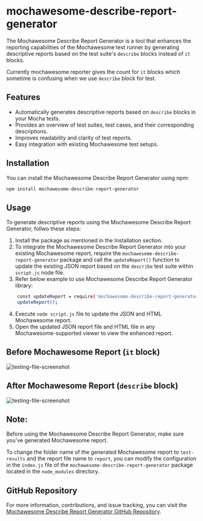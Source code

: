 # mochawesome-describe-report-generator
The Mochawesome Describe Report Generator is a tool that enhances the reporting capabilities of the Mochawesome test runner by generating descriptive reports based on the test suite's `describe` blocks instead of `it` blocks.

Currently mochawesome reporter gives the count for `it` blocks which sometime is confusing when we use `describe` block for test.

## Features
- Automatically generates descriptive reports based on `describe` blocks in your Mocha tests.
- Provides an overview of test suites, test cases, and their corresponding descriptions.
- Improves readability and clarity of test reports.
- Easy integration with existing Mochawesome test setups.

## Installation
You can install the Mochawesome Describe Report Generator using npm:
```sh
npm install mochawesome-describe-report-generator
```

## Usage
To generate descriptive reports using the Mochawesome Describe Report Generator, follwo these steps:
1. Install the package as mentioned in the Installation section.
2. To integrate the Mochawesome Describe Report Generator into your existing Mochawesome report, require the `mochawesome-describe-report-generator` package and call the `updateReport()` function to update the existing JSON report based on the `describe` test suite within `script.js` node file.
3. Refer below example to use Mochawesome Describe Report Generator library:
``` sh
    const updateReport = require('mochawesome-describe-report-generator');
    updateReport();
```
4. Execute `node script.js` file to update the JSON and HTML Mochawesome report.
5. Open the updated JSON report file and HTML file in any Mochawesome-supported viewer to view the enhanced report.

## Before Mochawesome Report (`it` block)
![testing-file-screenshot](https://github.com/dhruvi-alphabin/mochawesome-describe-report-generator/assets/106430518/ff33695e-794b-43aa-8673-66231fc2b9df)

## After Mochawesome Report (`describe` block)
![testing-file-screenshot](https://github.com/dhruvi-alphabin/mochawesome-describe-report-generator/assets/106430518/d190b0fa-6a89-4b94-b50e-4732468d3f84)

## Note: 
Before using the Mochawesome Describe Report Generator, make sure you've generated Mochawesome report.

To change the folder name of the generated Mochawesome report to `test-results` and the report file name to `report`, you can modify the configuration in the `index.js` file of the `mochawesome-describe-report-generator` package located in the `node_modules` directory.

## GitHub Repository
For more information, contributions, and issue tracking, you can visit the [Mochawesome Describe Report Generator GitHub Repository](https://github.com/alphabin-01/mochawesome-describe-report-generator).